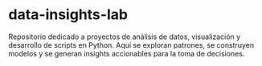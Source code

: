 # data-insights-lab
Repositorio dedicado a proyectos de análisis de datos, visualización y desarrollo de scripts en Python. Aquí se exploran patrones, se construyen modelos y se generan insights accionables para la toma de decisiones.
